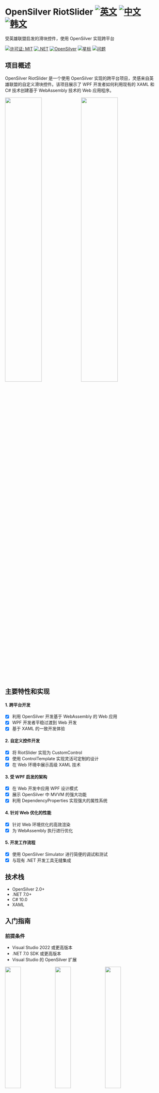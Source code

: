 # OpenSilver RiotSlider [![英文](https://img.shields.io/badge/Language-English-blue.svg)](README.md) [![中文](https://img.shields.io/badge/Language-中文-red.svg)](README.zh-CN.md) [![韩文](https://img.shields.io/badge/Language-한국어-green.svg)](README.ko.md)


受英雄联盟启发的滑块控件，使用 OpenSilver 实现跨平台

[![许可证: MIT](https://img.shields.io/badge/License-MIT-yellow.svg)](https://opensource.org/licenses/MIT)
[![.NET](https://img.shields.io/badge/.NET-7.0+-blue.svg)](https://dotnet.microsoft.com/download)
[![OpenSilver](https://img.shields.io/badge/OpenSilver-2.0-brightgreen.svg)](https://opensilver.net/)
[![星标](https://img.shields.io/github/stars/jamesnet214/riotslider-opensilver.svg)](https://github.com/jamesnet214/riotslider-opensilver/stargazers)
[![问题](https://img.shields.io/github/issues/jamesnet214/riotslider-opensilver.svg)](https://github.com/jamesnet214/riotslider-opensilver/issues)

## 项目概述

OpenSilver RiotSlider 是一个使用 OpenSilver 实现的跨平台项目，灵感来自英雄联盟的自定义滑块控件。该项目展示了 WPF 开发者如何利用现有的 XAML 和 C# 技术创建基于 WebAssembly 技术的 Web 应用程序。

<img src="https://github.com/user-attachments/assets/7d4d9dd5-5858-4a25-a7fc-b449fdb34eb5" width="49%"/>
<img src="https://github.com/user-attachments/assets/84f8f5d5-f220-4408-bfc6-aa29af6ae1f9" width="49%"/>

## 主要特性和实现

#### 1. 跨平台开发
- [x] 利用 OpenSilver 开发基于 WebAssembly 的 Web 应用
- [x] WPF 开发者平稳过渡到 Web 开发
- [x] 基于 XAML 的一致开发体验

#### 2. 自定义控件开发
- [x] 将 RiotSlider 实现为 CustomControl
- [x] 使用 ControlTemplate 实现灵活可定制的设计
- [x] 在 Web 环境中展示高级 XAML 技术

#### 3. 受 WPF 启发的架构
- [x] 在 Web 开发中应用 WPF 设计模式
- [x] 展示 OpenSilver 中 MVVM 的强大功能
- [x] 利用 DependencyProperties 实现强大的属性系统

#### 4. 针对 Web 优化的性能
- [x] 针对 Web 环境优化的高效渲染
- [x] 为 WebAssembly 执行进行优化

#### 5. 开发工作流程
- [x] 使用 OpenSilver Simulator 进行简便的调试和测试
- [x] 与现有 .NET 开发工具无缝集成

## 技术栈
- OpenSilver 2.0+
- .NET 7.0+
- C# 10.0
- XAML

## 入门指南

### 前提条件
- Visual Studio 2022 或更高版本
- .NET 7.0 SDK 或更高版本
- Visual Studio 的 OpenSilver 扩展

<img src="https://github.com/user-attachments/assets/af70f422-7057-4e77-a54d-042ee8358d2a" width="32%"/>
<img src="https://github.com/user-attachments/assets/f2e8c10f-1690-47a3-b748-cbe54e0d9d72" width="32%"/>
<img src="https://github.com/user-attachments/assets/227f7522-d30e-4ac7-a3e5-ef264b04fb29" width="32%"/>

### 安装和运行

#### 1. 克隆仓库：
```
git clone https://github.com/jamesnet214/riotslider-opensilver.git
```

#### 2. 打开解决方案
- [x] Visual Studio

#### 3. 配置和运行
- [x] 将 OpenSilverRiotSlider.Browser 设置为启动项目
- [x] 构建并运行项目
- [x] 使用 OpenSilverRiotSlider.Simulator 进行调试

## 学习机会

这个项目为 WPF 开发者转向 Web 开发提供了宝贵的见解：

1. **Web 开发中的 XAML**：学习如何在 Web 环境中使用熟悉的 XAML
2. **OpenSilver 中的 CustomControl**：理解为 Web 创建自定义控件的细节
3. **WebAssembly 集成**：探索如何通过 WebAssembly 在浏览器中运行 .NET 应用
4. **跨平台 UI 设计**：掌握创建跨平台一致 UI 的技巧
5. **性能优化**：学习为 Web 环境优化基于 XAML 的控件

## 贡献

欢迎为 OpenSilver RiotSlider 做出贡献！请随时提交问题、创建拉取请求或提出改进建议。

## 许可证

本项目基于 MIT 许可证发布。详情请参阅 [LICENSE](LICENSE) 文件。

## 联系方式
- 网站：https://jamesnet.dev
- 电子邮件：james@jamesnet.dev, vickyqu115@hotmail.com

与 OpenSilver RiotSlider 一起探索跨平台开发的可能性！
